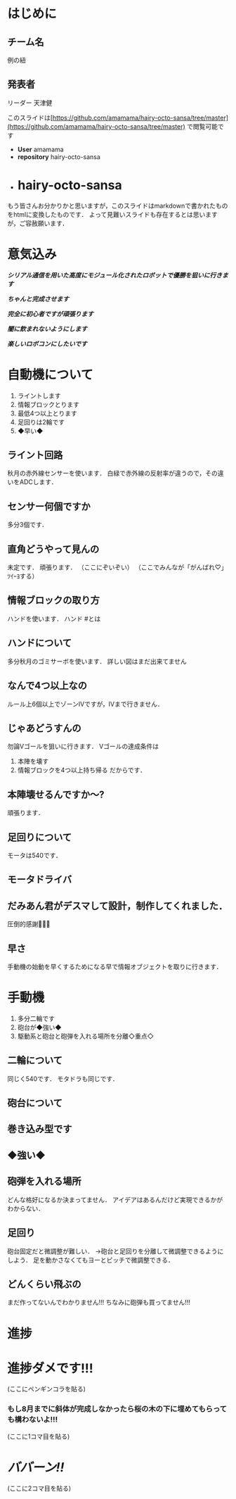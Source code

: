 はじめに
========
## チーム名
<span>例の紐</span>
## 発表者
リーダー 天津健

このスライドは[https://github.com/amamama/hairy-octo-sansa/tree/master](https://github.com/amamama/hairy-octo-sansa/tree/master)
で閲覧可能です
- **User** amamama
- **repository** hairy-octo-sansa
- # hairy-octo-sansa

もう皆さんお分かりかと思いますが，このスライドはmarkdownで書かれたものをhtmlに変換したものです．
よって見難いスライドも存在するとは思いますが，ご容赦願います．

意気込み
====
***シリアル通信を用いた高度にモジュール化されたロボットで優勝を狙いに行きます***

***ちゃんと完成させます***

***完全に初心者ですが頑張ります***

***闇に飲まれないようにします***

***楽しいロボコンにしたいです***

自動機について
==============
1. ライントします
2. 情報ブロックとります
3. 最低4つ以上とります
4. 足回りは2輪です
5. ◆早い◆

## ライント回路
秋月の赤外線センサーを使います．
白緑で赤外線の反射率が違うので，その違いをADCします．

## センサー何個ですか
多分3個です．

## 直角どうやって見んの
未定です．
頑張ります．
（ここにぞいぞい）
（ここでみんなが「がんばれ♡」ﾂｲｰﾖする）

## 情報ブロックの取り方
ハンドを使います．
ハンド #とは

## ハンドについて
多分秋月のゴミサーボを使います．
詳しい図はまだ出来てません

## なんで4つ以上なの
ルール上6個以上でゾーンIVですが，IVまで行きません．

## じゃあどうすんの
勿論Vゴールを狙いに行きます．
Vゴールの達成条件は
1. 本陣を壊す
2. 情報ブロックを4つ以上持ち帰る
だからです．

## 本陣壊せるんですか〜?
頑張ります．

## 足回りについて
モータは540です．

## モータドライバ
だみあん君がデスマして設計，制作してくれました．
---
圧倒的感謝👊👊👊

## 早さ
手動機の始動を早くするためになる早で情報オブジェクトを取りに行きます．

手動機
======
1. 多分二輪です
2. 砲台が◆強い◆
3. 駆動系と砲台と砲弾を入れる場所を分離◇重点◇

## 二輪について
同じく540です．
モタドラも同じです．

## 砲台について
巻き込み型です
---
## ◆強い◆

## 砲弾を入れる場所
どんな格好になるか決まってません．
アイデアはあるんだけど実現できるかがわからない．

## 足回り
砲台固定だと微調整が難しい．
->砲台と足回りを分離して微調整できるようにしよう．
足を動かさなくてもヨーとピッチで微調整できる．

## どんくらい飛ぶの
まだ作ってないんでわかりません!!!
ちなみに砲弾も買ってません!!!

進捗
====
# 進捗ダメです!!!
(ここにペンギンコラを貼る)
### もし8月までに斜体が完成しなかったら桜の木の下に埋めてもらっても構わないよ!!!
(ここに1コマ目を貼る)

***ババーン!!***
================
(ここに2コマ目を貼る)

